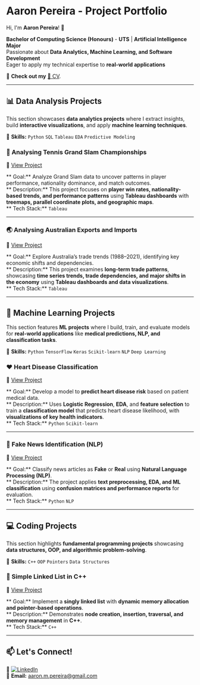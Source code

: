 # Aaron Pereira - Project Portfolio  

Hi, I'm **Aaron Pereira**! 👋  

 **Bachelor of Computing Science (Honours)** - **UTS** | **Artificial Intelligence Major**  
 Passionate about **Data Analytics, Machine Learning, and Software Development**  
 Eager to apply my technical expertise to **real-world applications**  

🔗 **Check out my** [📄 CV](/Resume.pdf).  

---

## 📊 Data Analysis Projects  

This section showcases **data analytics projects** where I extract insights, build **interactive visualizations**, and apply **machine learning techniques**.  

📌 **Skills:** `Python` `SQL` `Tableau` `EDA` `Predictive Modeling`  

### 🎾 Analysing Tennis Grand Slam Championships  
🔗 [View Project](https://github.com/Aaron-Pereira/Data-Analysis-Projects/blob/50c245d232af1f01692f4eae2285207f7f2ff4c2/Analysing%20Tennis%20Grand%20Slam%20Championships.pdf)  

** Goal:** Analyze Grand Slam data to uncover patterns in player performance, nationality dominance, and match outcomes.  
** Description:** This project focuses on **player win rates, nationality-based trends, and performance patterns** using **Tableau dashboards** with **treemaps, parallel coordinate plots, and geographic maps**.  
** Tech Stack:** `Tableau`  

---

### 🌏 Analysing Australian Exports and Imports  
🔗 [View Project](https://github.com/Aaron-Pereira/Data-Analysis-Projects/blob/143d3cfae95acce4d3dc3762ef17be2b180c03bf/Analysing%20Australia%20Exports%20and%20Imports.pdf)  

** Goal:** Explore Australia’s trade trends (1988–2021), identifying key economic shifts and dependencies.  
** Description:** This project examines **long-term trade patterns**, showcasing **time series trends, trade dependencies, and major shifts in the economy** using **Tableau dashboards and data visualizations**.  
** Tech Stack:** `Tableau`  

---

## 🤖 Machine Learning Projects  

This section features **ML projects** where I build, train, and evaluate models for **real-world applications** like **medical predictions, NLP, and classification tasks**.  

📌 **Skills:** `Python` `TensorFlow` `Keras` `Scikit-learn` `NLP` `Deep Learning`  

### ❤️ Heart Disease Classification  
🔗 [View Project](https://github.com/Aaron-Pereira/Machine-Learning-Projects/blob/960387af930679d6efda83ba4b15815a808b020f/Heart%20Disease%20Classification/Heart_Disease_Classification.ipynb)  

** Goal:** Develop a model to **predict heart disease risk** based on patient medical data.  
** Description:** Uses **Logistic Regression**, **EDA**, and **feature selection** to train a **classification model** that predicts heart disease likelihood, with **visualizations of key health indicators**.  
** Tech Stack:** `Python` `Scikit-learn`  

---

### 📰 Fake News Identification (NLP)  
🔗 [View Project](https://github.com/Aaron-Pereira/Machine-Learning-Projects/blob/5c11e2e57bc8a8aff6ee8cda50ad541873f23419/Fake%20News%20Identification%20NLP/Fake%20vs%20Real%20News.ipynb)  

** Goal:** Classify news articles as **Fake** or **Real** using **Natural Language Processing (NLP)**.  
** Description:** The project applies **text preprocessing, EDA, and ML classification** using **confusion matrices and performance reports** for evaluation.  
** Tech Stack:** `Python` `NLP`  

---

## 💻 Coding Projects  

This section highlights **fundamental programming projects** showcasing **data structures, OOP, and algorithmic problem-solving**.  

📌 **Skills:** `C++` `OOP` `Pointers` `Data Structures`  

### 🔗 Simple Linked List in C++  
🔗 [View Project](https://github.com/Aaron-Pereira/Coding-Projects/blob/61554ecbfb61064b36c0cd7a68290067e7099e74/LinkedList/Simple-LinkedList-Concept.cpp)  

** Goal:** Implement a **singly linked list** with **dynamic memory allocation and pointer-based operations**.  
** Description:** Demonstrates **node creation, insertion, traversal, and memory management** in **C++**.  
** Tech Stack:** `C++`  

---

## 📫 Let's Connect!  

💼 [![LinkedIn](https://img.shields.io/badge/LinkedIn-Connect-blue?style=flat&logo=linkedin)](https://linkedin.com/in/aaronpereira22)  
📧 **Email:** aaron.m.pereira@gmail.com  
 
